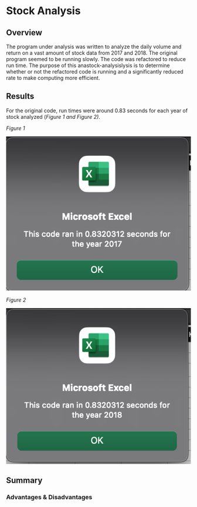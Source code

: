 # Stock Analysis

## Overview
The program under analysis was written to analyze the daily volume and return on a vast amount of stock data from 2017 and 2018. The original program seemed to be running slowly. The code was refactored to reduce run time. The purpose of this anastock-analysislysis is to determine whether or not the refactored code is running and a significantly reduced rate to make computing more efficient.

## Results
  For the original code, run times were around 0.83 seconds for each year of stock analyzed (*Figure 1 and Figure 2)*.
 
*Figure 1*
 
![2017 Original_Run_Time](https://github.com/jisellejones/stock-analysis/blob/main/Resources/2017_Original_Run_Time.png)
 
*Figure 2*

![2018_Original_Run_Time](https://github.com/jisellejones/stock-analysis/blob/main/Resources/2018_Original_Run_Time.png)
 
  
###

## Summary

### Advantages & Disadvantages
